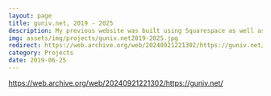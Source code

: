 ```yaml
---
layout: page
title: guniv.net, 2019 - 2025
description: My previous website was built using Squarespace as well as some modifications.
img: assets/img/projects/guniv.net2019-2025.jpg
redirect: https://web.archive.org/web/20240921221302/https://guniv.net/
category: Projects
date: 2019-06-25
---
```


https://web.archive.org/web/20240921221302/https://guniv.net/
